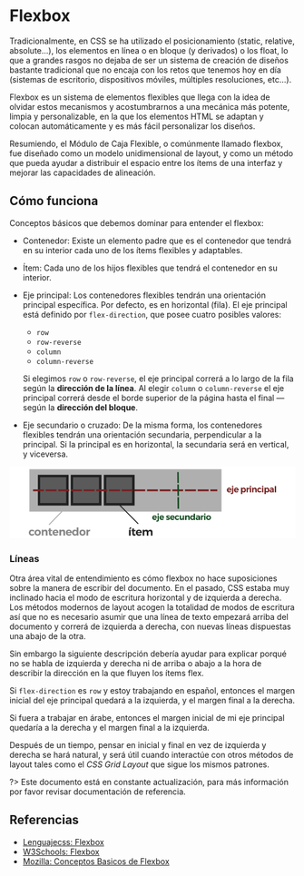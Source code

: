 # Flexbox

Tradicionalmente, en CSS se ha utilizado el posicionamiento (static, relative, absolute...), los elementos en línea o en bloque (y derivados) o los float, lo que a grandes rasgos no dejaba de ser un sistema de creación de diseños bastante tradicional que no encaja con los retos que tenemos hoy en día (sistemas de escritorio, dispositivos móviles, múltiples resoluciones, etc...).

Flexbox es un sistema de elementos flexibles que llega con la idea de olvidar estos mecanismos y acostumbrarnos a una mecánica más potente, limpia y personalizable, en la que los elementos HTML se adaptan y colocan automáticamente y es más fácil personalizar los diseños.

Resumiendo, el Módulo de Caja Flexible, o comúnmente llamado flexbox, fue diseñado como un modelo unidimensional de layout, y como un método que pueda ayudar a distribuir el espacio entre los ítems de una interfaz y mejorar las capacidades de alineación.

## Cómo funciona

Conceptos básicos que debemos dominar para entender el flexbox:

* Contenedor: Existe un elemento padre que es el contenedor que tendrá en su interior cada uno de los ítems flexibles y adaptables.
* Ítem: Cada uno de los hijos flexibles que tendrá el contenedor en su interior.
* Eje principal: Los contenedores flexibles tendrán una orientación principal específica. Por defecto, es en horizontal (fila). 
  El eje principal está definido por `flex-direction`, que posee cuatro posibles valores:
  * `row`
  * `row-reverse`
  * `column`
  * `column-reverse`

  Si elegimos `row` o `row-reverse`, el eje principal correrá a lo largo de la fila según la **dirección de la línea**.
  Al elegir `column` o `column-reverse` el eje principal correrá desde el borde superior de la página hasta el final — según la **dirección del bloque**.

* Eje secundario o cruzado: De la misma forma, los contenedores flexibles tendrán una orientación secundaria, perpendicular a la principal. Si la principal es en horizontal, la secundaria será en vertical, y viceversa.

![Cómo funciona Flexbox](../../assets/img/flexbox-como-funciona.png)

### Líneas

Otra área vital de entendimiento es cómo flexbox no hace suposiciones sobre la manera de escribir del documento. En el pasado, CSS estaba muy inclinado hacia el modo de escritura horizontal y de izquierda a derecha. Los métodos modernos de layout acogen la totalidad de modos de escritura así que no es necesario asumir que una línea de texto empezará arriba del documento y correrá de izquierda a derecha, con nuevas líneas dispuestas una abajo de la otra.

Sin embargo la siguiente descripción debería ayudar para explicar porqué no se habla de izquierda y derecha ni de arriba o abajo a la hora de describir la dirección en la que fluyen los ítems flex. 

Si `flex-direction` es `row` y estoy trabajando en español, entonces el margen inicial del eje principal quedará a la izquierda, y el margen final a la derecha.

Si fuera a trabajar en árabe, entonces el margen inicial de mi eje principal quedaría a la derecha y el margen final a la izquierda.

Después de un tiempo, pensar en inicial y final en vez de izquierda y derecha se hará natural, y será útil cuando interactúe con otros métodos de layout tales como el _CSS Grid Layout_ que sigue los mismos patrones.

?> Este documento está en constante actualización, para más información por favor revisar documentación de referencia. 

## Referencias

* [Lenguajecss: Flexbox](https://lenguajecss.com/p/css/propiedades/flexbox)
* [W3Schools: Flexbox](https://www.w3schools.com/Css/css3_flexbox.asp)
* [Mozilla: Conceptos Basicos de Flexbox](https://developer.mozilla.org/es/docs/Web/CSS/CSS_Flexible_Box_Layout/Conceptos_Basicos_de_Flexbox)
